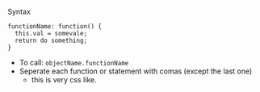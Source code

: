 Syntax
~~~
functionName: function() {
  this.val = somevale;
  return do something;
}
~~~~

* To call: `objectName.functionName`
* Seperate each function or statement with comas (except the last one)
  * this is very css like.